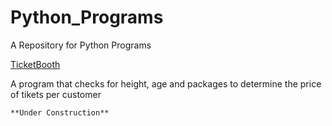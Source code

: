 # Python_Programs
A Repository for Python Programs

  [TicketBooth](https://github.com/NickolasKarapanos/Python_Programs/blob/main/TicketBoothApp) 

  A program that checks for height, age and packages to determine the price of tikets per customer
```
**Under Construction**
```
